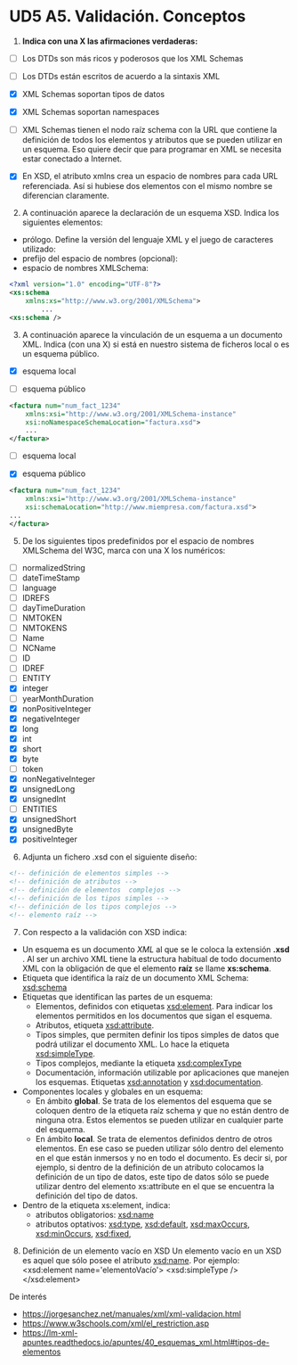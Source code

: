 # UD5 A5. Validación. Conceptos

1. **Indica con una X las afirmaciones verdaderas:**

- [ ] Los DTDs son más ricos y poderosos que los XML Schemas

- [ ] Los DTDs están escritos de acuerdo a la sintaxis XML

- [X] XML Schemas soportan tipos de datos

- [X] XML Schemas soportan namespaces
- [ ] XML Schemas tienen el nodo raíz schema con la URL que contiene la definición de todos los elementos y atributos que se pueden utilizar en un esquema. Eso quiere decir que para programar en XML se necesita estar conectado a Internet.
- [X] En XSD, el atributo xmlns crea un espacio de nombres para cada URL referenciada. Así si hubiese dos elementos con el mismo nombre se diferencian claramente.



2. A continuación aparece la declaración de un esquema XSD. Indica los siguientes elementos:

- prólogo. Define la versión del lenguaje XML y el juego de caracteres utilizado: <!-- <?xml version="1.0" encoding="UTF-8"?> -->
- prefijo del espacio de nombres (opcional): <!-- xmlns:xs -->
- espacio de nombres XMLSchema: <!-- "http://www.w3.org/2001/XMLSchema" -->

```xml
<?xml version="1.0" encoding="UTF-8"?>
<xs:schema 
    xmlns:xs="http://www.w3.org/2001/XMLSchema">
		...
<xs:schema />
```
3. A continuación aparece la vinculación de un esquema a un documento XML. Indica (con una X) si está en nuestro sistema de ficheros local o es un esquema público.

- [X] esquema local

- [ ] esquema público
```xml
<factura num="num_fact_1234"
    xmlns:xsi="http://www.w3.org/2001/XMLSchema-instance"
    xsi:noNamespaceSchemaLocation="factura.xsd">
	...
</factura>
```

- [ ] esquema local

- [X] esquema público
```xml
<factura num="num_fact_1234"
    xmlns:xsi="http://www.w3.org/2001/XMLSchema-instance"
    xsi:schemaLocation="http://www.miempresa.com/factura.xsd">
...
</factura>	
```
  
5. De los siguientes tipos predefinidos por el espacio de nombres XMLSchema del W3C, marca con una X los numéricos:
- [ ] normalizedString
- [ ] dateTimeStamp
- [ ] language
- [ ] IDREFS
- [ ] dayTimeDuration
- [ ] NMTOKEN
- [ ] NMTOKENS
- [ ] Name
- [ ] NCName
- [ ] ID
- [ ] IDREF
- [ ] ENTITY
- [X] integer
- [ ] yearMonthDuration
- [X] nonPositiveInteger
- [X] negativeInteger
- [X] long
- [X] int
- [X] short
- [X] byte
- [ ] token
- [X] nonNegativeInteger
- [X] unsignedLong
- [X] unsignedInt
- [ ] ENTITIES
- [X] unsignedShort
- [X] unsignedByte
- [X] positiveInteger

6. Adjunta un fichero .xsd con el siguiente diseño:
```xml
<!-- definición de elementos simples -->
<!-- definición de atributos -->
<!-- definición de elementos  complejos -->
<!-- definición de los tipos simples -->
<!-- definición de los tipos complejos -->
<!-- elemento raíz -->
```

7. Con respecto a la validación con XSD indica:
- Un esquema es un documento *XML* al que se le coloca la extensión **.xsd** . Al ser un archivo XML tiene la estructura habitual de todo documento XML con la obligación de que el elemento **raíz** se llame **xs:schema**.
- Etiqueta que identifica la raíz de un documento XML Schema: <xsd:schema>
- Etiquetas que identifican las partes de un esquema:
  - Elementos, definidos con etiquetas <xsd:element>. Para indicar los elementos permitidos en los documentos que sigan el esquema.
  - Atributos, etiqueta <xsd:attribute>.
  - Tipos simples, que permiten definir los tipos simples de datos que podrá utilizar el documento XML. Lo hace la etiqueta <xsd:simpleType>.
  - Tipos complejos, mediante la etiqueta <xsd:complexType>
  - Documentación, información utilizable por aplicaciones que manejen los esquemas. Etiquetas <xsd:annotation> y <xsd:documentation>.
- Componentes locales y globales en un esquema:
  - En ámbito **global**. Se trata de los elementos del esquema que se coloquen dentro de la etiqueta raíz schema y que no están dentro de ninguna otra. Estos elementos se pueden utilizar en cualquier parte del esquema.
  - En ámbito **local**. Se trata de elementos definidos dentro de otros elementos. En ese caso se pueden utilizar sólo dentro del elemento en el que están inmersos y no en todo el documento. Es decir si, por ejemplo, si dentro de la definición de un atributo colocamos la definición de un tipo de datos, este tipo de datos sólo se puede utilizar dentro del elemento xs:attribute en el que se encuentra la definición del tipo de datos.
- Dentro de la etiqueta xs:element, indica:
  - atributos obligatorios: <xsd:name>
  - atributos optativos: <xsd:type>, <xsd:default>, <xsd:maxOccurs>, <xsd:minOccurs>, <xsd:fixed>, 

8. Definición de un elemento vacío en XSD
Un elemento vacío en un XSD es aquel que sólo posee el atributo <xsd:name>.
Por ejemplo:
<xsd:element name='elementoVacío'>
  <xsd:simpleType />
</xsd:element>

De interés
- https://jorgesanchez.net/manuales/xml/xml-validacion.html
- https://www.w3schools.com/xml/el_restriction.asp
- https://lm-xml-apuntes.readthedocs.io/apuntes/40_esquemas_xml.html#tipos-de-elementos
